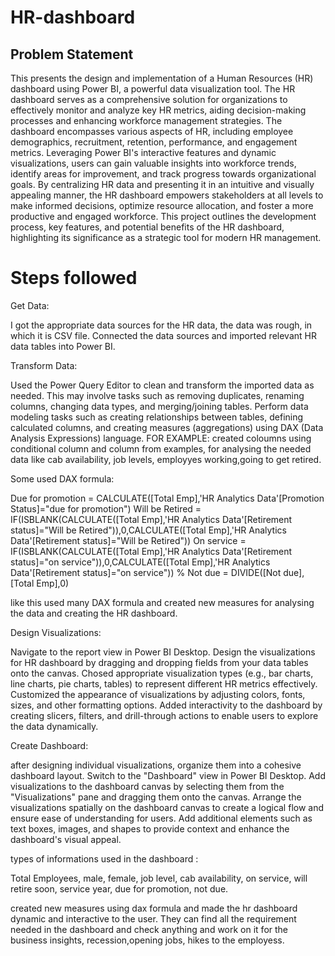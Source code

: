 # HR-dashboard

## Problem Statement

This presents the design and implementation of a Human Resources (HR) dashboard using Power BI, a powerful data visualization tool. The HR dashboard serves as a comprehensive solution for organizations to effectively monitor and analyze key HR metrics, aiding decision-making processes and enhancing workforce management strategies. The dashboard encompasses various aspects of HR, including employee demographics, recruitment, retention, performance, and engagement metrics. Leveraging Power BI's interactive features and dynamic visualizations, users can gain valuable insights into workforce trends, identify areas for improvement, and track progress towards organizational goals. By centralizing HR data and presenting it in an intuitive and visually appealing manner, the HR dashboard empowers stakeholders at all levels to make informed decisions, optimize resource allocation, and foster a more productive and engaged workforce. This project outlines the development process, key features, and potential benefits of the HR dashboard, highlighting its significance as a strategic tool for modern HR management.

# Steps followed

Get Data:

I got the appropriate data sources for the HR data, the data was rough, in which it is CSV file.
Connected the data sources and imported relevant HR data tables into Power BI.

Transform Data:

Used the Power Query Editor to clean and transform the imported data as needed. This may involve tasks such as removing duplicates, renaming columns, changing data types, and merging/joining tables.
Perform data modeling tasks such as creating relationships between tables, defining calculated columns, and creating measures (aggregations) using DAX (Data Analysis Expressions) language.
FOR EXAMPLE:
created coloumns using conditional column and column from examples, for analysing the needed data like cab availability, job levels, employyes working,going to get retired.

Some used DAX formula:

Due for promotion = CALCULATE([Total Emp],'HR Analytics Data'[Promotion Status]="due for promotion")
Will be Retired = IF(ISBLANK(CALCULATE([Total Emp],'HR Analytics Data'[Retirement status]="Will be Retired")),0,CALCULATE([Total Emp],'HR Analytics Data'[Retirement status]="Will be Retired"))
On service = IF(ISBLANK(CALCULATE([Total Emp],'HR Analytics Data'[Retirement status]="on service")),0,CALCULATE([Total Emp],'HR Analytics Data'[Retirement status]="on service"))
% Not due = DIVIDE([Not due],[Total Emp],0)

like this used many DAX formula and created new measures for analysing the data and creating the HR dashboard.


Design Visualizations:

Navigate to the report view in Power BI Desktop.
Design the visualizations for  HR dashboard by dragging and dropping fields from your data tables onto the canvas.
Chosed appropriate visualization types (e.g., bar charts, line charts, pie charts, tables) to represent different HR metrics effectively.
Customized the appearance of visualizations by adjusting colors, fonts, sizes, and other formatting options.
Added interactivity to the dashboard by creating slicers, filters, and drill-through actions to enable users to explore the data dynamically.

Create Dashboard:

after designing individual visualizations, organize them into a cohesive dashboard layout.
Switch to the "Dashboard" view in Power BI Desktop.
Add visualizations to the dashboard canvas by selecting them from the "Visualizations" pane and dragging them onto the canvas.
Arrange the visualizations spatially on the dashboard canvas to create a logical flow and ensure ease of understanding for users.
Add additional elements such as text boxes, images, and shapes to provide context and enhance the dashboard's visual appeal.

types of informations used in the dashboard :

Total Employees,
male,
female,
job level,
cab availability,
on service,
will retire soon,
service year,
due for promotion,
not due.

created new measures using dax formula and made the hr dashboard dynamic and interactive to the user. They can find all the requirement needed in the dashboard and check anything and work on it for the business insights, recession,opening jobs, hikes to the employess.



